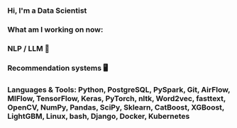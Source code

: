 ### Hi, I'm a Data Scientist

### What am I working on now:

### NLP / LLM 📝

### Recommendation systems 🖥️

### Languages & Tools: Python, PostgreSQL, PySpark, Git, AirFlow, MlFlow, TensorFlow, Keras, PyTorch, nltk, Word2vec, fasttext, OpenCV, NumPy, Pandas, SciPy, Sklearn, CatBoost, XGBoost, LightGBM, Linux, bash, Django, Docker, Kubernetes
